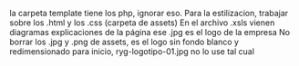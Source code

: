 la carpeta template tiene los php, ignorar eso.
Para la estilizacion, trabajar sobre los .html y los .css (carpeta de assets)
En el archivo .xsls vienen diagramas  explicaciones de la página
ese .jpg es el logo de la empresa
No borrar los .jpg y .png de assets, es el logo sin fondo blanco y redimensionado para inicio,
ryg-logotipo-01.jpg no lo use tal cual
